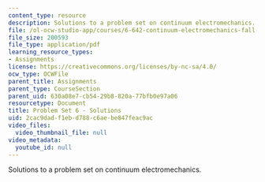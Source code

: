 ```yaml
---
content_type: resource
description: Solutions to a problem set on continuum electromechanics.
file: /ol-ocw-studio-app/courses/6-642-continuum-electromechanics-fall-2008/2cac9dadf1ebd788c6aebe847feac9ac_pset6_soln.pdf
file_size: 200593
file_type: application/pdf
learning_resource_types:
- Assignments
license: https://creativecommons.org/licenses/by-nc-sa/4.0/
ocw_type: OCWFile
parent_title: Assignments
parent_type: CourseSection
parent_uid: 630a08e7-cb54-29b8-820a-77bfb0e97a06
resourcetype: Document
title: Problem Set 6 - Solutions
uid: 2cac9dad-f1eb-d788-c6ae-be847feac9ac
video_files:
  video_thumbnail_file: null
video_metadata:
  youtube_id: null
---
```

Solutions to a problem set on continuum electromechanics.